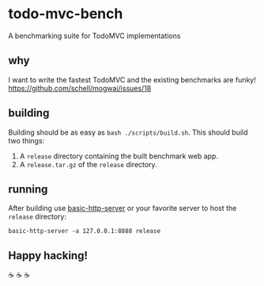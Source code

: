 # todo-mvc-bench
A benchmarking suite for TodoMVC implementations

## why
I want to write the fastest TodoMVC and the existing benchmarks are funky!
https://github.com/schell/mogwai/issues/18

## building
Building should be as easy as `bash ./scripts/build.sh`. This should build two
things:

  1. A `release` directory containing the built benchmark web app.
  2. A `release.tar.gz` of the `release` directory.

## running
After building use [basic-http-server](https://crates.io/crates/basic-http-server)
or your favorite server to host the `release` directory:

```
basic-http-server -a 127.0.0.1:8888 release
```

## Happy hacking!
:coffee: :coffee: :coffee:
